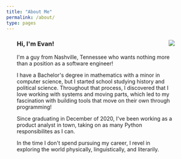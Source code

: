 ```yaml
---
title: "About Me"
permalink: /about/
type: pages
---
```

<div style="padding-left: 2em; padding-right: 4em">
    <img src="https://evan-fannin.github.io/assets/images/profile_pic_1.jpeg" style="max-width: 50%; height: auto; float: right; margin-left: 1em; animation: intro 0.3s both; animation-delay: 0.25s;">
    <h3>Hi, I'm Evan!</h3>
    <p>I'm a guy from Nashville, Tennessee who wants nothing more than a position as a software engineer!</p>
    <p>I have a Bachelor's degree in mathematics with a minor in computer science, but I started school studying history and political science. Throughout that process, I discovered that I love working with systems and moving parts, which led to my fascination with building tools that move on their own through programming!</p>
    <p>Since graduating in December of 2020, I've been working as a product analyst in town, taking on as many Python responsibilites as I can.</p>
    <p>In the time I don't spend pursuing my career, I revel in exploring the world physically, linguistically, and literarily.</p>
</div>